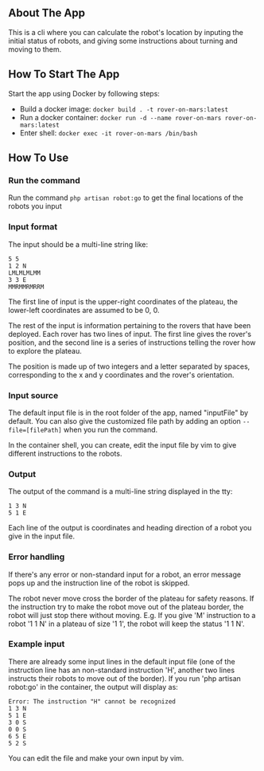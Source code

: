 ## About The App
This is a cli where you can calculate the robot's location by inputing the initial status of robots, and giving some instructions about turning and moving to them.

## How To Start The App
Start the app using Docker by following steps:
- Build a docker image: `docker build . -t rover-on-mars:latest`
- Run a docker container: `docker run -d --name rover-on-mars rover-on-mars:latest`
- Enter shell: `docker exec -it rover-on-mars /bin/bash`

## How To Use
### Run the command
Run the command `php artisan robot:go` to get the final locations of the robots you input
### Input format
The input should be a multi-line string like:
```angular2html
5 5
1 2 N
LMLMLMLMM
3 3 E
MMRMMRMRRM
```
The first line of input is the upper-right coordinates of the plateau, the lower-left coordinates are assumed to be 0, 0.

The rest of the input is information pertaining to the rovers that have been deployed. Each rover has two lines of input. The first line gives the rover's position, and the second line is a series of instructions telling the rover how to explore the plateau.

The position is made up of two integers and a letter separated by spaces, corresponding to the x and y coordinates and the rover's orientation.

### Input source
The default input file is in the root folder of the app, named "inputFile" by default. You can also give the customized file path by adding an option `--file=[filePath]` when you run the command.

In the container shell, you can create, edit the input file by vim to give different instructions to the robots.

### Output
The output of the command is a multi-line string displayed in the tty:
```angular2html
1 3 N
5 1 E
```
Each line of the output is coordinates and heading direction of a robot you give in the input file.

### Error handling
If there's any error or non-standard input for a robot, an error message pops up and the instruction line of the robot is skipped.

The robot never move cross the border of the plateau for safety reasons. If the instruction try to make the robot move out of the plateau border, the robot will just stop there without moving. E.g. If you give 'M' instruction to a robot '1 1 N' in a plateau of size '1 1', the robot will keep the status '1 1 N'.

### Example input
There are already some input lines in the default input file (one of the instruction line has an non-standard instruction 'H', another two lines instructs their robots to move out of the border). If you run 'php artisan robot:go' in the container, the output will display as:
```angular2html
Error: The instruction "H" cannot be recognized
1 3 N
5 1 E
3 0 S
0 0 S
6 5 E
5 2 S
```
You can edit the file and make your own input by vim.
